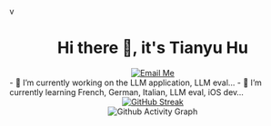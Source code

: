 v<div align="center">
# Hi there 👋, it's Tianyu Hu
</div>
<div align="center">
  <a href="tyrionhuu@gmail.com">
    <img src="https://img.shields.io/badge/Email-Me-blue" alt="Email Me"/>
  </a>
</div>
- 🔭 I’m currently working on the LLM application, LLM eval… 
- 🌱 I’m currently learning French, German, Italian, LLM eval, iOS dev…

<div align="center">
  <a href="https://git.io/streak-stats">
    <img src="https://github-readme-streak-stats-two-gules.vercel.app/?user=tyrionhuu" alt="GitHub Streak"/>
  </a>
</div>


<div align="center">
  <img src="https://activity-graph-pearl.vercel.app/graph?username=tyrionhuu&custom_title=Tianyu%20Hu's%20Github%20Activity&hide_border=true&theme=github-compact" alt="Github Activity Graph"/>
</div>
